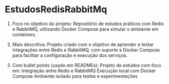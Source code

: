 # EstudosRedisRabbitMq

1. Foco no objetivo do projeto:
Repositório de estudos práticos com Redis e RabbitMQ, utilizando Docker Compose para simular o ambiente em containers.

2. Mais descritiva:
Projeto criado com o objetivo de aprender e testar integrações entre Redis e RabbitMQ, com suporte a Docker Compose para facilitar a configuração e execução dos serviços.

3. Com bullet points (usado em READMEs):
Projeto de estudos com foco em:
Integração entre Redis e RabbitMQ
Execução local com Docker Compose
Ambiente isolado para testes e experimentações

